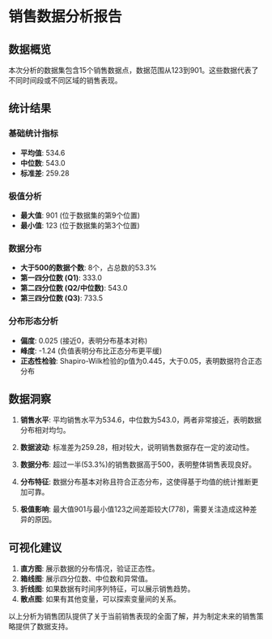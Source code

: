# 销售数据分析报告

## 数据概览

本次分析的数据集包含15个销售数据点，数据范围从123到901。这些数据代表了不同时间段或不同区域的销售表现。

## 统计结果

### 基础统计指标
- **平均值**: 534.6
- **中位数**: 543.0
- **标准差**: 259.28

### 极值分析
- **最大值**: 901 (位于数据集的第9个位置)
- **最小值**: 123 (位于数据集的第3个位置)

### 数据分布
- **大于500的数据个数**: 8个，占总数的53.3%
- **第一四分位数 (Q1)**: 333.0
- **第二四分位数 (Q2/中位数)**: 543.0
- **第三四分位数 (Q3)**: 733.5

### 分布形态分析
- **偏度**: 0.025 (接近0，表明分布基本对称)
- **峰度**: -1.24 (负值表明分布比正态分布更平缓)
- **正态性检验**: Shapiro-Wilk检验的p值为0.445，大于0.05，表明数据符合正态分布

## 数据洞察

1. **销售水平**: 平均销售水平为534.6，中位数为543.0，两者非常接近，表明数据分布相对均匀。

2. **数据波动**: 标准差为259.28，相对较大，说明销售数据存在一定的波动性。

3. **数据分布**: 超过一半(53.3%)的销售数据高于500，表明整体销售表现良好。

4. **分布特征**: 数据分布基本对称且符合正态分布，这使得基于均值的统计推断更加可靠。

5. **极值影响**: 最大值901与最小值123之间差距较大(778)，需要关注造成这种差异的原因。

## 可视化建议

1. **直方图**: 展示数据的分布情况，验证正态性。
2. **箱线图**: 展示四分位数、中位数和异常值。
3. **折线图**: 如果数据有时间序列特征，可以展示销售趋势。
4. **散点图**: 如果有其他变量，可以探索变量间的关系。

以上分析为销售团队提供了关于当前销售表现的全面了解，并为制定未来的销售策略提供了数据支持。